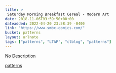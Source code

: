 ```yaml
---
title: > 
 Saturday Morning Breakfast Cereal - Modern Art
date: 2018-11-06T03:59:50+00:00
dateadded: 2022-04-20 23:58:39 -0400
link: "https://www.smbc-comics.com/"
bucket: patterns
layout: urlnote
tags: ["patterns", "LTAP", "clblog", "patterns"]
--- 
```

No Description
 <!-- end excerpt --> 
<div class='bucket'><a class='internal-link' href='/buckets/patterns'>patterns</a></div> 
